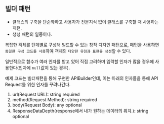 ## 빌더 패턴

- 클래스의 구축을 단순화하고 사용자가 전문지식 없이 클래스를 구축할 때 사용하는 패턴.
- 생성 패턴의 일종이다.

복잡한 객체를 단계별로 구성해 빌드할 수 있는 창작 디자인 패턴으로, 패턴을 사용하면 `동일한 구성 코드를 사용`하여 객체의 `다양한 유형과 표현을 생성`할 수 있다.

일반적으로 함수가 여러 인자를 받고 있어 직접 고려하며 입력할 인자가 많을 경우에 사용한다(인자에 `null`값이 있는 경우).

예제 코드는 빌더패턴을 통해 구현한 APIBuilder인데, 이는 아래의 인자들을 통해 API Request를 위한 인자를 꾸려나간다.

1. url(Request URL): string required
2. method(Request Method): string required
3. body(Request Body): any optional
4. ResponseDataDepth(response에서 내가 원하는 데이터의 위치.): string optional